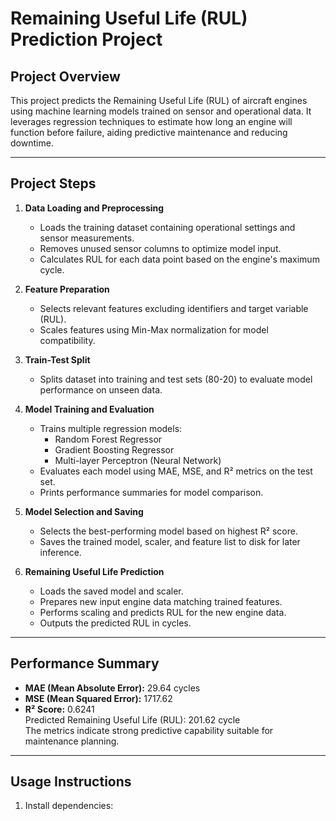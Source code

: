 # Remaining Useful Life (RUL) Prediction Project

## Project Overview

This project predicts the Remaining Useful Life (RUL) of aircraft engines using machine learning models trained on sensor and operational data. It leverages regression techniques to estimate how long an engine will function before failure, aiding predictive maintenance and reducing downtime.

---

## Project Steps

1. **Data Loading and Preprocessing**  
   - Loads the training dataset containing operational settings and sensor measurements.  
   - Removes unused sensor columns to optimize model input.  
   - Calculates RUL for each data point based on the engine's maximum cycle.

2. **Feature Preparation**  
   - Selects relevant features excluding identifiers and target variable (RUL).  
   - Scales features using Min-Max normalization for model compatibility.

3. **Train-Test Split**  
   - Splits dataset into training and test sets (80-20) to evaluate model performance on unseen data.

4. **Model Training and Evaluation**  
   - Trains multiple regression models:  
     - Random Forest Regressor  
     - Gradient Boosting Regressor  
     - Multi-layer Perceptron (Neural Network)  
   - Evaluates each model using MAE, MSE, and R² metrics on the test set.  
   - Prints performance summaries for model comparison.

5. **Model Selection and Saving**  
   - Selects the best-performing model based on highest R² score.  
   - Saves the trained model, scaler, and feature list to disk for later inference.

6. **Remaining Useful Life Prediction**  
   - Loads the saved model and scaler.  
   - Prepares new input engine data matching trained features.  
   - Performs scaling and predicts RUL for the new engine data.  
   - Outputs the predicted RUL in cycles.

---

## Performance Summary


- **MAE (Mean Absolute Error):** 29.64 cycles  
- **MSE (Mean Squared Error):** 1717.62  
- **R² Score:** 0.6241  
Predicted Remaining Useful Life (RUL): 201.62 cycle  
The metrics indicate strong predictive capability suitable for maintenance planning.

---

## Usage Instructions

1. Install dependencies:

